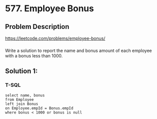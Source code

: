 # 577. Employee Bonus

## Problem Description
https://leetcode.com/problems/employee-bonus/
###
Write a solution to report the name and bonus amount of each employee with a bonus less than 1000.

## Solution 1:
### T-SQL
```
select name, bonus
from Employee
left join Bonus
on Employee.empId = Bonus.empId
where bonus < 1000 or bonus is null
```
